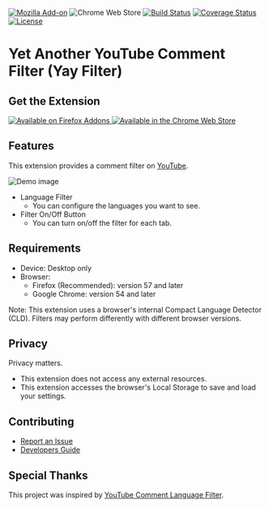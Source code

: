 [![Mozilla Add-on](https://img.shields.io/amo/v/yay-filter?color=blue)](https://addons.mozilla.org/firefox/addon/yay-filter/)
![Chrome Web Store](https://img.shields.io/chrome-web-store/v/kdmngkpgnecnahcpkdcmbcekonkcbdpc?color=blue)
[![Build Status](https://travis-ci.com/mogproject/yay-filter.svg?branch=main)](https://travis-ci.com/mogproject/yay-filter)
[![Coverage Status](https://coveralls.io/repos/github/mogproject/yay-filter/badge.svg?branch=main)](https://coveralls.io/github/mogproject/yay-filter?branch=main)
[![License](https://img.shields.io/badge/license-Apache2-brightgreen.svg)](http://choosealicense.com/licenses/apache-2.0/)

# Yet Another YouTube Comment Filter (Yay Filter)

## Get the Extension

<a href = "https://addons.mozilla.org/firefox/addon/yay-filter/" target='_blank' rel='noopener'>
<img src = "https://raw.githubusercontent.com/wiki/mogproject/yay-filter/img/get-the-addon.png" alt = "Available on Firefox Addons">
</a>

<a href = "https://chrome.google.com/webstore/detail/yet-another-youtube-comme/kdmngkpgnecnahcpkdcmbcekonkcbdpc" target='_blank' rel='noopener'>
<img src = "https://raw.githubusercontent.com/wiki/mogproject/yay-filter/img/ChromeWebStore_BadgeWBorder_v2_206x58.png" alt = "Available in the Chrome Web Store">
</a>

## Features

This extension provides a comment filter on [YouTube](https://www.youtube.com/).

![Demo image](https://raw.githubusercontent.com/wiki/mogproject/yay-filter/img/YayFilterDemo_en.png)

-   Language Filter
    -   You can configure the languages you want to see.
-   Filter On/Off Button
    -   You can turn on/off the filter for each tab.

## Requirements

-   Device: Desktop only
-   Browser:
    -   Firefox (Recommended): version 57 and later
    -   Google Chrome: version 54 and later

Note: This extension uses a browser's internal Compact Language Detector (CLD). Filters may perform differently with different browser versions.

## Privacy

Privacy matters.

-   This extension does not access any external resources.
-   This extension accesses the browser's Local Storage to save and load your settings.

## Contributing

-   [Report an Issue](https://github.com/mogproject/yay-filter/issues)
-   [Developers Guide](https://github.com/mogproject/yay-filter/wiki/Developers-Guide)

## Special Thanks

This project was inspired by [YouTube Comment Language Filter](https://github.com/anaclumos/youtube-comment-language-filter).
